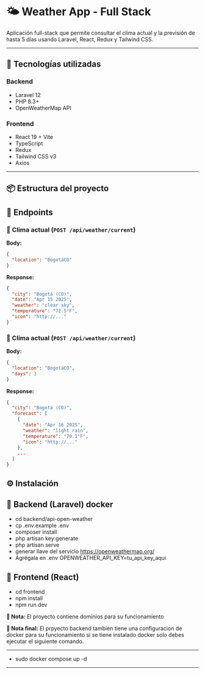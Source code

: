 # 🌤️ Weather App - Full Stack

Aplicación full-stack que permite consultar el clima actual y la previsión de hasta 5 días usando Laravel, React, Redux y Tailwind CSS.

---

## 🚀 Tecnologías utilizadas

### Backend
- Laravel 12
- PHP 8.3+
- OpenWeatherMap API

### Frontend
- React 19 + Vite
- TypeScript
- Redux
- Tailwind CSS v3
- Axios

---

## 📦 Estructura del proyecto

## 🧪 Endpoints

### 📌 Clima actual (`POST /api/weather/current`)
**Body:**
```json
{
  "location": "BogotáCO"
}

```
**Response:**
```json
{
  "city": "Bogotá (CO)",
  "date": "Apr 15 2025",
  "weather": "clear sky",
  "temperature": "72.5°F",
  "icon": "http://..."
}

```

### 📌 Clima actual (`POST /api/weather/current`)
**Body:**
```json
{
  "location": "BogotáCO",
  "days": 3
}

```
**Response:**
```json
{
  "city": "Bogotá (CO)",
  "forecast": [
    {
      "date": "Apr 16 2025",
      "weather": "light rain",
      "temperature": "70.1°F",
      "icon": "http://..."
    },
    ...
  ]
}

```
## ⚙️ Instalación

## 🔧 Backend (Laravel) docker

- cd backend/api-open-weather
- cp .env.example .env
- composer install
- php artisan key:generate
- php artisan serve
- generar llave del servicio https://openweathermap.org/
- Agrégala en .env OPENWEATHER_API_KEY=tu_api_key_aqui

## 🔧 Frontend (React)

- cd frontend
- npm install
- npm run dev


**📝 Nota:** El proyecto contiene dominios para su funcionamiento 

**📝 Nota final:** El prpyecto backend tambien tiene una configuracion de docker para su funcionamiento si se tiene instalado docker solo debes ejecutar el siguiente comando.

---
- sudo docker compose up -d
---
